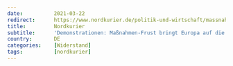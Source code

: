 ```yaml
---
date:          2021-03-22
redirect:      https://www.nordkurier.de/politik-und-wirtschaft/massnahmen-frust-bringt-europa-auf-die-strasse-2242868603.html
title:         Nordkurier
subtitle:      'Demonstrationen: Maßnahmen-Frust bringt Europa auf die Straße'
country:       DE
categories:    [Widerstand]
tags:          [nordkurier]
---
```

